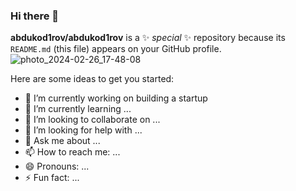 ### Hi there 👋


**abdukod1rov/abdukod1rov** is a ✨ _special_ ✨ repository because its `README.md` (this file) appears on your GitHub profile.
![photo_2024-02-26_17-48-08](https://github.com/abdukod1rov/abdukod1rov/assets/71902177/0c57cf7b-c0ad-448e-94a8-891e31e32607)

Here are some ideas to get you started:

- 🔭 I’m currently working on building a startup
- 🌱 I’m currently learning ...
- 👯 I’m looking to collaborate on ...
- 🤔 I’m looking for help with ...
- 💬 Ask me about ...
- 📫 How to reach me: ...
- 😄 Pronouns: ...
- ⚡ Fun fact: ...
  

